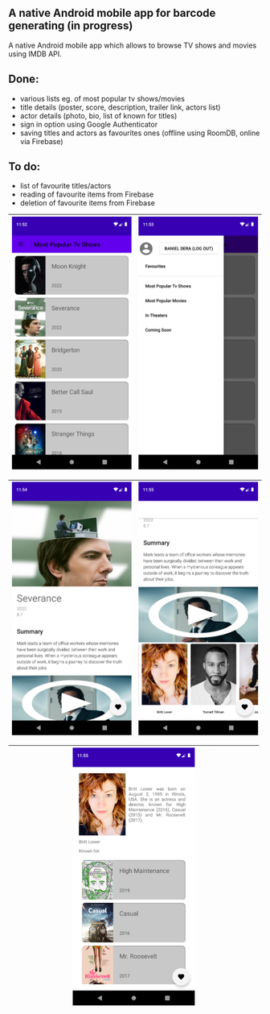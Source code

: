 ## A native Android mobile app for barcode generating (in progress)


A native Android mobile app which allows to browse TV shows and movies using IMDB API.

## Done:
 - various lists eg. of most popular tv shows/movies
 - title details (poster, score, description, trailer link, actors list)
 - actor details (photo, bio, list of known for titles)
 - sign in option using Google Authenticator
 - saving titles and actors as favourites ones (offline using RoomDB, online via Firebase)

## To do:
- list of favourite titles/actors
- reading of favourite items from Firebase 
- deletion of favourite items from Firebase 


|<img src="screenshots/home_screen.png" alt="drawing" width="100%"/>|<img src="screenshots/nav_drawer.png" alt="drawing" width="100%"/>|
|--|--|

|<img src="screenshots/title_screen_1.png" alt="drawing" width="100%"/>|<img src="screenshots/title_screen_2.png" alt="drawing" width="100%"/>|
|--|--|


|<center><img src="screenshots/actor_screen.png" alt="drawing" width="50%"/></Center>|
|--|